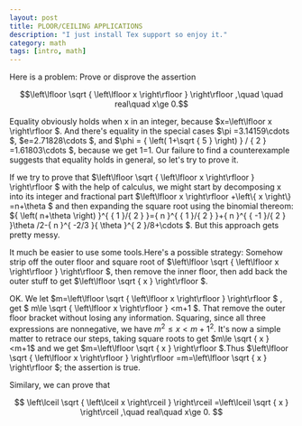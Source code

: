 ```yaml
---
layout: post
title: PLOOR/CEILING APPLICATIONS
description: "I just install Tex support so enjoy it."
category: math
tags: [intro, math]
---
```


Here is a problem: Prove or disprove the assertion

$$\left\lfloor \sqrt { \left\lfloor x \right\rfloor  }  \right\rfloor ,\quad \quad real\quad x\ge 0.$$

Equality obviously holds when x in an integer, because $x=\left\lfloor x \right\rfloor $. And there's equality in the special cases $\pi =3.14159\cdots $, $e=2.71828\cdots $, and $\phi = { \left( 1+\sqrt { 5 }  \right)  } / { 2 } =1.61803\cdots  $, because we get 1=1. Our failure to find a counterexample suggests that equality holds in general, so let's try to prove it.

If we try to prove that $\left\lfloor \sqrt { \left\lfloor x \right\rfloor  }  \right\rfloor $ with the help of calculus, we might start by decomposing x into its integer and fractional part $\left\lfloor x \right\rfloor +\left\\{ x \right\\} =n+\theta $ and then expanding the square root using the binomial thereom: ${ \left( n+\theta  \right)  }^{ { 1 }/{ 2 } }={ n }^{ { 1 }/{ 2 } }+{ n }^{ { -1 }/{ 2 } }\theta /2-{ n }^{ -2/3 }{ \theta  }^{ 2 }/8+\cdots $. But this approach gets pretty messy.

It much be easier to use some tools.Here's a possible strategy: Somehow strip off the outer floor and square root of $\left\lfloor \sqrt { \left\lfloor x \right\rfloor  }  \right\rfloor $, then remove the inner floor, then add back the outer stuff to get $\left\lfloor \sqrt { x }  \right\rfloor $.

OK. We let $m=\left\lfloor \sqrt { \left\lfloor x \right\rfloor  }  \right\rfloor $ , get $ m\le \sqrt { \left\lfloor x \right\rfloor  } <m+1 $. That remove the outer floor bracket without losing any information. Squaring, since all three expressions are nonnegative, we have ${ m }^{ 2 }\le x<{ m+1 }^{ 2 }$. It's now a simple matter to retrace our steps, taking square roots to get $m\le \sqrt { x } <m+1$ and we get $m=\left\lfloor \sqrt { x }  \right\rfloor $.Thus $\left\lfloor \sqrt { \left\lfloor x \right\rfloor } \right\rfloor =m=\left\lfloor \sqrt { x }  \right\rfloor $; the assertion is true. 

Similary, we can prove that

$$
\left\lceil \sqrt { \left\lceil x \right\rceil  }  \right\rceil =\left\lceil \sqrt { x }  \right\rceil ,\quad real\quad x\ge 0.
$$



